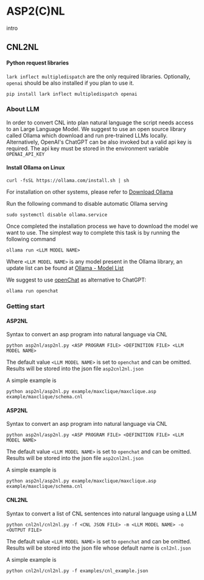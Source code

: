# ASP2(C)NL 

intro

## CNL2NL 

#### Python request libraries

`lark inflect multipledispatch` are the only required libraries. Optionally, `openai` should be also installed if you plan to use it.
```
pip install lark inflect multipledispatch openai 
```

### About LLM  

In order to convert CNL into plan natural language the script needs access to an Large Language Model. 
We suggest to use an open source library called Ollama which download and run pre-trained LLMs locally. 
Alternatively, OpenAI's ChatGPT can be also invoked but a valid api key is required. The api key must be stored in the environment variable `OPENAI_API_KEY`

#### Install Ollama on Linux

```
curl -fsSL https://ollama.com/install.sh | sh
```

For installation on other systems, please refer to [Download Ollama](https://ollama.com/download)

Run the following command to disable automatic Ollama serving 
```
sudo systemctl disable ollama.service
```

Once completed the installation process we have to download the model we want to use.
The simplest way to complete this task is by running the following command  

```
ollama run <LLM MODEL NAME>
```
Where `<LLM MODEL NAME>` is any model present in the Ollama library, an update list can be found at [Ollama - Model List](https://ollama.com/library) 

We suggest to use [openChat](https://ollama.com/library/openchat) as alternative to ChatGPT:

```
ollama run openchat
```


### Getting start

#### ASP2NL

Syntax to convert an asp program into natural language via CNL

```
python asp2nl/asp2nl.py <ASP PROGRAM FILE> <DEFINITION FILE> <LLM MODEL NAME>
```

The default value `<LLM MODEL NAME>` is set to  `openchat` and can be omitted. Results will be stored into the json file `asp2cnl2nl.json`

A simple example is
```
python asp2nl/asp2nl.py example/maxclique/maxclique.asp example/maxclique/schema.cnl
```

#### ASP2NL

Syntax to convert an asp program into natural language via CNL

```
python asp2nl/asp2nl.py <ASP PROGRAM FILE> <DEFINITION FILE> <LLM MODEL NAME>
```

The default value `<LLM MODEL NAME>` is set to  `openchat` and can be omitted. Results will be stored into the json file `asp2cnl2nl.json`

A simple example is
```
python asp2nl/asp2nl.py example/maxclique/maxclique.asp example/maxclique/schema.cnl
```

#### CNL2NL

Syntax to convert a list of CNL sentences into natural language using a LLM

```
python cnl2nl/cnl2nl.py -f <CNL JSON FILE> -m <LLM MODEL NAME> -o <OUTPUT FILE>
```

The default value `<LLM MODEL NAME>` is set to  `openchat` and can be omitted. Results will be stored into the json file whose default name is `cnl2nl.json`

A simple example is
```
python cnl2nl/cnl2nl.py -f examples/cnl_example.json
```